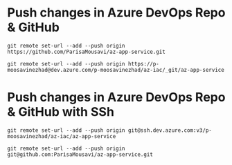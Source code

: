 # Push changes in Azure DevOps Repo & GitHub
```
git remote set-url --add --push origin https://github.com/ParisaMousavi/az-app-service.git

git remote set-url --add --push origin https://p-moosavinezhad@dev.azure.com/p-moosavinezhad/az-iac/_git/az-app-service
```

# Push changes in Azure DevOps Repo & GitHub with SSh
```
git remote set-url --add --push origin git@ssh.dev.azure.com:v3/p-moosavinezhad/az-iac/az-app-service

git remote set-url --add --push origin git@github.com:ParisaMousavi/az-app-service.git
```